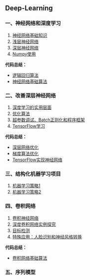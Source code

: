 Deep-Learning
---

### 一、神经网络和深度学习

1. [神经网络基础知识](./html/1.1.html)
2. [浅层神经网络](./html/1.2.html)
3. [深层神经网络](./html/1.3.html)
4. [Numpy使用](./html/1.4.html)

**代码总结：**

- [逻辑回归算法](./code/1.1.html)
- [神经网络基础算法](./code/1.2.html)

### 二、改善深层神经网络

1. [深度学习的实用层面](./html/2.1.html)
2. [优化算法](./html/2.2.html)
3. [超参数调试、Batch正则化和程序框架](./html/2.3.html)
4. [TensorFlow学习](./html/2.4.html)

**代码总结：**

- [深层网络优化](./code/2.1.html)
- [梯度算法优化](./code/2.2.html)
- [TensorFlow实现神经网络](./code/2.3.html)

### 三、结构化机器学习项目

1. [机器学习策略1](./html/3.1.html)
2. [机器学习策略2](./html/3.2.html)

### 四、卷积网络

1. [卷积神经网络](./html/4.1.html)
2. [深度卷积网络实例探究](./html/4.2.html)
3. [目标检测](./html/4.3.html)
4. [特殊应用：人脸识别和神经风格转换](./html/4.4.html)

**代码总结：**

- [卷积网络基础算法](./code/4.1.html)

### 五、序列模型

 